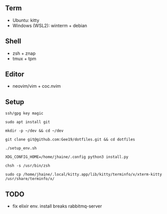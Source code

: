 ## Term
- Ubuntu: kitty
- Windows (WSL2): winterm + debian

## Shell
- zsh + znap
- tmux + tpm

## Editor
- neovim/vim + coc.nvim

## Setup
`ssh/gpg key magic`

`sudo apt install git`

`mkdir -p ~/dev && cd ~/dev`

`git clone git@github.com:Gee19/dotfiles.git && cd dotfiles`

`./setup_env.sh`

`XDG_CONFIG_HOME=/home/jhaine/.config python3 install.py`

`chsh -s /usr/bin/zsh`

`sudo cp /home/jhaine/.local/kitty.app/lib/kitty/terminfo/x/xterm-kitty /usr/share/terminfo/x/`

## TODO
- fix elixir env. install breaks rabbitmq-server
